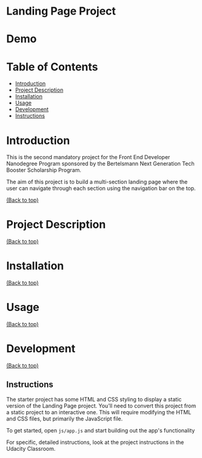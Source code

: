 # Landing Page Project

# Demo

# Table of Contents

- [Introduction](#introduction)
- [Project Description](#project-description)
- [Installation](#installation)
- [Usage](#usage)
- [Development](#development)
- [Instructions](#instructions)

# Introduction

This is the second mandatory project for the Front End Developer Nanodegree Program sponsored by the Bertelsmann Next Generation Tech Booster Scholarship Program.

The aim of this project is to build a multi-section landing page where the user can navigate through each section using the navigation bar on the top.

[(Back to top)](#table-of-contents)

# Project Description

[(Back to top)](#table-of-contents)

# Installation

[(Back to top)](#table-of-contents)

# Usage

[(Back to top)](#table-of-contents)

# Development

[(Back to top)](#table-of-contents)

## Instructions

The starter project has some HTML and CSS styling to display a static version of the Landing Page project. You'll need to convert this project from a static project to an interactive one. This will require modifying the HTML and CSS files, but primarily the JavaScript file.

To get started, open `js/app.js` and start building out the app's functionality

For specific, detailed instructions, look at the project instructions in the Udacity Classroom.
